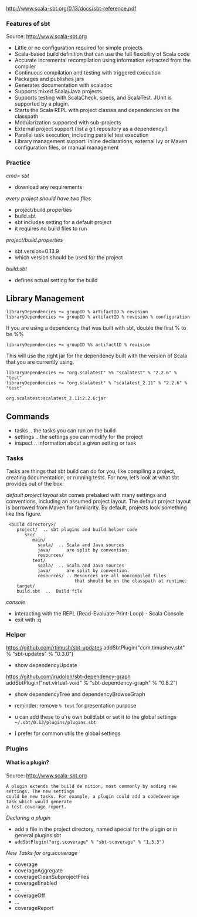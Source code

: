 http://www.scala-sbt.org/0.13/docs/sbt-reference.pdf

### Features of sbt
Source: http://www.scala-sbt.org
- Little or no configuration required for simple projects
- Scala-based build definition that can use the full flexibility of Scala code
- Accurate incremental recompilation using information extracted from the compiler
- Continuous compilation and testing with triggered execution
- Packages and publishes jars
- Generates documentation with scaladoc
- Supports mixed Scala/Java projects
- Supports testing with ScalaCheck, specs, and ScalaTest. JUnit is supported by a plugin.
- Starts the Scala REPL with project classes and dependencies on the classpath
- Modularization supported with sub-projects
- External project support (list a git repository as a dependency!)
- Parallel task execution, including parallel test execution
- Library management support: inline declarations, external Ivy or Maven configuration 
  files, or manual management

### Practice
*cmd> sbt*
- download any requirements

*every project should have two files*
- project/build.properties
- build.sbt
- sbt includes setting for a default project
- it requires no build files to run


*project/build.properties*
- sbt.version=0.13.9
- which version should be used for the project


*build.sbt*
- defines actual setting for the build

## Library Management
````
libraryDependencies += groupID % artifactID % revision
libraryDependencies += groupID % artifactID % revision % configuration
````

If you are using a dependency that was built with sbt, double the first % to be %%

````
libraryDependencies += groupID %% artifactID % revision
````
This will use the right jar for the dependency built with the version of Scala that you are currently using.

````
libraryDependencies += "org.scalatest" %% "scalatest" % "2.2.6" % "test"
libraryDependencies += "org.scalatest" % "scalatest_2.11" % "2.2.6" % "test"

org.scalatest:scalatest_2.11:2.2.6:jar
````

## Commands
- tasks .. the tasks you can run on the build
- settings .. the settings you can modify for the project 
- inspect .. information about a given setting or task


### Tasks
Tasks are things that sbt build can do for you, like compiling a project, 
creating documentation, or running tests. For now, let’s look at what sbt 
provides out of the box:


*default project layout*
sbt comes prebaked with many settings and conventions, including an 
assumed project layout. The default project layout is borrowed from Maven 
for familiarity. By default, projects look something like this figure.
````
 <build directory>/
    project/  .. sbt plugins and build helper code
       src/ 
          main/
            scala/  .. Scala and Java sources
            java/      are split by convention.
            resources/
          test/ 
            scala/  .. Scala and Java sources
            java/      are split by convention.
            resources/ .. Resources are all noncompiled files 
                          that should be on the classpath at runtime.
    target/
    build.sbt  ..  Build file
````

*console*
* interacting with the REPL (Read-Evaluate-Print-Loop) - Scala Console
* exit with :q


### Helper

https://github.com/rtimush/sbt-updates
addSbtPlugin("com.timushev.sbt" % "sbt-updates" % "0.3.0")
* show dependencyUpdate

https://github.com/jrudolph/sbt-dependency-graph
addSbtPlugin("net.virtual-void" % "sbt-dependency-graph" % "0.8.2")
* show dependencyTree and dependencyBrowseGraph
* reminder: remove ```% test``` for presentation purpose


* u can add these to u're own build.sbt or set it to the global settings
```~/.sbt/0.13/plugins/plugins.sbt```
* I prefer for common utils the global settings


### Plugins

#### What is a plugin?
Source: http://www.scala-sbt.org
````text
A plugin extends the build de nition, most commonly by adding new settings. The new settings 
could be new tasks. For example, a plugin could add a codeCoverage task which would generate 
a test coverage report.
````

*Declaring a plugin*
* add a file in the project directory, named special for the plugin or in general plugins.sbt
* `addSbtPlugin("org.scoverage" % "sbt-scoverage" % "1.3.3")`

*New Tasks for org.scoverage*
* coverage
* coverageAggregate
* coverageCleanSubprojectFiles   
* coverageEnabled
* ...
* coverageOff
* ...
* coverageReport 